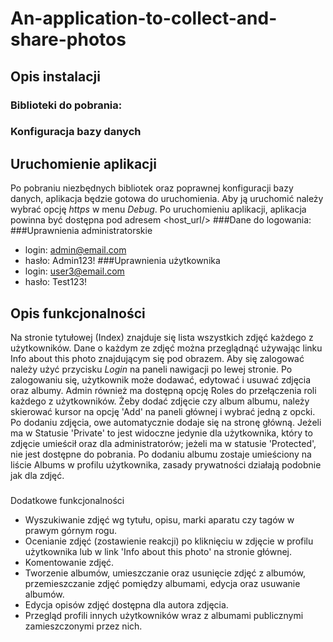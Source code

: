 # An-application-to-collect-and-share-photos
## Opis instalacji

### Biblioteki do pobrania:

### Konfiguracja bazy danych

## Uruchomienie aplikacji
Po pobraniu niezbędnych bibliotek oraz poprawnej konfiguracji bazy danych, aplikacja będzie gotowa do uruchomienia. Aby ją uruchomić należy
wybrać opcję *https* w menu *Debug*. Po uruchomieniu aplikacji, aplikacja powinna być dostępna
pod adresem <host_url/>
###Dane do logowania:
###Uprawnienia administratorskie
- login: admin@email.com
- hasło: Admin123!
###Uprawnienia użytkownika
- login: user3@email.com
- hasło: Test123!
## Opis funkcjonalności
Na stronie tytułowej (Index) znajduje się lista wszystkich zdjęć każdego z użytkowników. Dane o każdym ze zdjęć
można przeglądnąć używając linku Info about this photo znajdującym się pod obrazem. Aby się zalogować należy użyć przycisku
*Login* na paneli nawigacji po lewej stronie. Po zalogowaniu się, użytkownik może dodawać, edytować i usuwać zdjęcia oraz albumy.
Admin również ma dostępną opcję Roles do przełączenia roli każdego z użytkowników.
Żeby dodać zdjęcie czy album albumu, należy skierować kursor na opcję 'Add' na paneli głównej i wybrać jedną z opcki.
Po dodaniu zdjęcia, owe automatycznie dodaje się na stronę główną. Jeżeli ma w Statusie 'Private' to jest widoczne jedynie dla użytkownika,
który to zdjęcie umieścił oraz dla administratorów; jeżeli ma w statusie 'Protected', nie jest dostępne do pobrania.
Po dodaniu albumu zostaje umieściony na liście Albums w profilu użytkownika, zasady prywatności działają podobnie jak dla zdjęć.
###
Dodatkowe funkcjonalności
- Wyszukiwanie zdjęć wg tytułu, opisu, marki aparatu czy tagów w prawym górnym rogu.
- Ocenianie zdjęć (zostawienie reakcji) po kliknięciu w zdjęcie w profilu użytkownika lub w link 'Info about this photo' na stronie głównej.
- Komentowanie zdjęć.
- Tworzenie albumów, umieszczanie oraz usunięcie zdjęć z albumów, przemieszczanie zdjęć pomiędzy albumami, edycja oraz usuwanie albumów.
- Edycja opisów zdjęć dostępna dla autora zdjęcia.
- Przegląd profili innych użytkowników wraz z albumami publicznymi zamieszczonymi przez nich.
